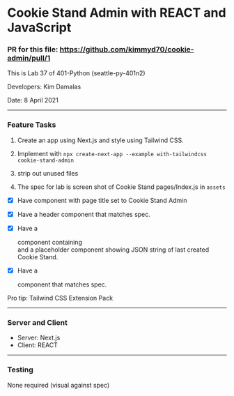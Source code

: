 # Cookie Stand Admin with REACT and JavaScript


### PR for this file: https://github.com/kimmyd70/cookie-admin/pull/1

This is Lab 37 of 401-Python (seattle-py-401n2)

Developers: Kim Damalas

Date: 8 April 2021
____________________

### Feature Tasks

1.  Create an app using Next.js and style using Tailwind CSS.

2. Implement with `npx create-next-app --example with-tailwindcss cookie-stand-admin`

3. strip out unused files

4. The spec for lab is screen shot of Cookie Stand 
pages/Index.js in `assets`
- [x] Have <Head> component with page title set to Cookie Stand Admin

- [x] Have a header component that matches spec.

- [x] Have a <main> component containing <form> and a placeholder component showing JSON string of last created Cookie Stand.

- [x] Have a <footer> component that matches spec.

Pro tip: Tailwind CSS Extension Pack


__________________

### Server and Client

- Server: Next.js
- Client: REACT

____________________

### Testing

None required (visual against spec)
